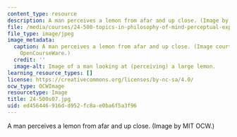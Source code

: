 ```yaml
---
content_type: resource
description: A man perceives a lemon from afar and up close. (Image by MIT OCW.)
file: /media/courses/24-500-topics-in-philosophy-of-mind-perceptual-experience-spring-2007/ed456446916dd952fc8ae0ba6f5a3f96_24-500s07.jpg
file_type: image/jpeg
image_metadata:
  caption: A man perceives a lemon from afar and up close. (Image courtesy of MIT
    OpenCourseWare.)
  credit: ''
  image-alt: Image of a man looking at (perceiving) a large lemon.
learning_resource_types: []
license: https://creativecommons.org/licenses/by-nc-sa/4.0/
ocw_type: OCWImage
resourcetype: Image
title: 24-500s07.jpg
uid: ed456446-916d-d952-fc8a-e0ba6f5a3f96
---
```

A man perceives a lemon from afar and up close. (Image by MIT OCW.)